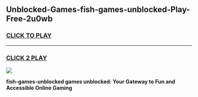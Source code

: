 
## Unblocked-Games-fish-games-unblocked-Play-Free-2u0wb
<h3>
<a href="https://premium76.site?title=fish-games-unblocked&ref=24M">CLICK TO PLAY</a></h3>
<hr>

<h3>
<a href="https://premium76.site?title=fish-games-unblocked&ref=24M">CLICK 2 PLAY</a>
  
</h3>

<a href="https://premium76.site?title=fish-games-unblocked&ref=24M"><img src="https://clearcache.store/games.png"></a>


**fish-games-unblocked games unblocked: Your Gateway to Fun and Accessible Online Gaming**
